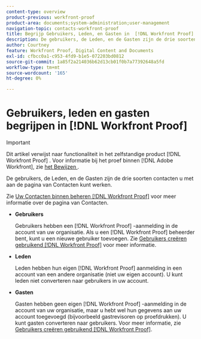 ```yaml
---
content-type: overview
product-previous: workfront-proof
product-area: documents;system-administration;user-management
navigation-topic: contacts-workfront-proof
title: Begrijp Gebruikers, Leden, en Gasten in  [!DNL Workfront Proof]
description: De gebruikers, de Leden, en de Gasten zijn de drie soorten contacten u met aan de pagina van Contacten kunt werken.
author: Courtney
feature: Workfront Proof, Digital Content and Documents
exl-id: cfbcc0a1-c953-4fd9-b1e5-072203bd0812
source-git-commit: 1a85f2a214036b62d13cb01f0b7a77392648a5fd
workflow-type: tm+mt
source-wordcount: '165'
ht-degree: 0%

---
```


# Gebruikers, leden en gasten begrijpen in [!DNL Workfront Proof]

>[!IMPORTANT]
>
>Dit artikel verwijst naar functionaliteit in het zelfstandige product [!DNL Workfront Proof] . Voor informatie bij het proef binnen [!DNL Adobe Workfront], zie [ het Bewijzen ](../../../review-and-approve-work/proofing/proofing.md).

De gebruikers, de Leden, en de Gasten zijn de drie soorten contacten u met aan de pagina van Contacten kunt werken.

Zie [ Uw Contacten binnen beheren  [!DNL Workfront Proof]](../../../workfront-proof/wp-mnguserscontacts/contacts/manage-contacts.md) voor meer informatie over de pagina van Contacten.

* **Gebruikers**

  Gebruikers hebben een [!DNL Workfront Proof] -aanmelding in de account van uw organisatie. Als u een [!DNL Workfront Proof] beheerder bent, kunt u een nieuwe gebruiker toevoegen. Zie [ Gebruikers creëren gebruikend  [!DNL Workfront Proof]](../../../workfront-proof/wp-mnguserscontacts/users/create-users.md) voor meer informatie.

* **Leden**

  Leden hebben hun eigen [!DNL Workfront Proof] aanmelding in een account van een andere organisatie (niet uw eigen account). U kunt leden niet converteren naar gebruikers in uw account.

* **Gasten**

  Gasten hebben geen eigen [!DNL Workfront Proof] -aanmelding in de account van uw organisatie, maar u hebt wel hun gegevens aan uw account toegevoegd (bijvoorbeeld gastrevisoren op proefdrukken). U kunt gasten converteren naar gebruikers. Voor meer informatie, zie [ Gebruikers creëren gebruikend  [!DNL Workfront Proof]](../../../workfront-proof/wp-mnguserscontacts/users/create-users.md).
